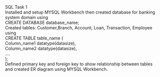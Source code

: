 SQL Task 1
<br>
Installed and setup MYSQL Workbench then created database for banking system domain using
<br>
CREATE DATABASE database_name;
<br>
Created tables: Customer,Branch, Account, Loan, Transaction, Employee using
<br>
CREATE TABLE table_name (
<br>
Column_name1 datatype(datasize),
<br>
Column_name2 datatype(datasize),
<br>
....
<br>
);
<br>
Defined primary key and foreign key to show relationship between tables and created ER diagram using MYSQL Workbench.
